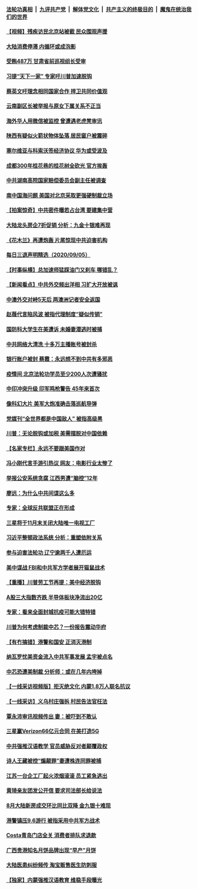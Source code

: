 

####  [法轮功真相](../../../../basic/blob/master/README.md?t=09082102) &nbsp;|&nbsp; [九评共产党](../../../../9ping.md/blob/master/README.md?t=09082102) &nbsp;|&nbsp; [解体党文化](../../../../jtdwh.md/blob/master/README.md?t=09082102)  &nbsp;|&nbsp; [共产主义的终极目的](../../../../gczydzjmd.md/blob/master/README.md?t=09082102) &nbsp;|&nbsp; [魔鬼在统治我们的世界](../../../../mgztzwmdsj.md/blob/master/README.md?t=09082102) 

#### [【视频】残疾访民北京站被截 民众围观声援](../pages/nsc413/n12388632.md?t=09082102) 

#### [大陆消费停滞 内循环或成泡影](../pages/nsc413/n12388519.md?t=09082102) 

#### [受贿487万 甘肃省前巡视组长受审](../pages/nsc413/n12388550.md?t=09082102) 

#### [习提“天下一家” 专家吁川普加速脱钩](../pages/nsc413/n12388552.md?t=09082102) 


#### [蔡英文吁理念相同国家合作 捍卫共同价值观](../pages/nsc413/n12388095.md?t=09082102) 

#### [云南副区长被举报与原女下属关系不正当](../pages/nsc413/n12388507.md?t=09082102) 

#### [海外华人用微信被监控 曾遭遇老虎凳审讯](../pages/nsc413/n12388490.md?t=09082102) 

#### [陕西有疑似火箭状物体坠落 居民窗户被震碎](../pages/nsc413/n12388334.md?t=09082102) 

#### [塞尔维亚与科索沃签经济协议 华为或受波及](../pages/nsc413/n12388057.md?t=09082102) 

#### [成都300年桂花巷的桂花树全砍光 官方挨轰](../pages/nsc413/n12388123.md?t=09082102) 

#### [中共湖南高院国家赔偿委员会副主任被调查](../pages/nsc413/n12388032.md?t=09082102) 

#### [南中国海问题 美国对北京采取更强硬制裁立场](../pages/nsc413/n12387771.md?t=09082102) 

#### [【拍案惊奇】中共密件曝若占台湾 要建集中营](../pages/nsc413/n12387607.md?t=09082102) 

#### [大陆龙头房企7折促销 分析：九金十银难再现](../pages/nsc413/n12387554.md?t=09082102) 

#### [《花木兰》再遭炮轰 片尾惊现中共迫害机构](../pages/nsc413/n12387837.md?t=09082102) 

#### [每日三退声明精选（2020/09/05）](../pages/nsc413/n12387810.md?t=09082102) 

#### [【时事纵横】总加速师猛踩油门又刹车 哪错乱？](../pages/nsc413/n12387087.md?t=09082102) 

#### [【新闻看点】中共外交频出洋相 习扩大开放被讽](../pages/nsc413/n12387230.md?t=09082102) 

#### [中澳外交对峙5天后 两澳洲记者安全返国](../pages/nsc413/n12387568.md?t=09082102) 

#### [赵薇代言陷风波 被指代理制度“疑似传销”](../pages/nsc413/n12387492.md?t=09082102) 

#### [国防科大学生在美遭诉 未婚妻潜逃时被捕](../pages/nsc413/n12387360.md?t=09082102) 

#### [中共网络大清洗 十多万主播账号被封杀](../pages/nsc413/n12387347.md?t=09082102) 

#### [银行账户被封 蔡霞：永远想不到中共有多邪恶](../pages/nsc413/n12387231.md?t=09082102) 

#### [疫情间 北京法轮功学员至少200人次遭骚扰](../pages/nsc413/n12386246.md?t=09082102) 

#### [中印冲突升级 印军鸣枪警告 45年来首次](../pages/nsc413/n12387319.md?t=09082102) 

#### [像科幻大片 美军大炮准确击落巡航导弹](../pages/nsc413/n12387142.md?t=09082102) 

#### [党媒刊“全世界都是中国敌人” 被指高级黑](../pages/nsc413/n12386921.md?t=09082102) 

#### [川普：无论脱钩或加税 美需摆脱对中国依赖](../pages/nsc413/n12387252.md?t=09082102) 

#### [【名家专栏】永远不要跟美国作对](../pages/nsc413/n12385068.md?t=09082102) 

#### [冯小刚代言手游引热议 网友：电影行业太惨了](../pages/nsc413/n12387123.md?t=09082102) 

#### [举报公安系统贪腐 江西男遭“脑控”12年](../pages/nsc413/n12387205.md?t=09082102) 

#### [廖远：为什么中共间谍这么多](../pages/nsc413/n12386720.md?t=09082102) 

#### [专家：全球反共联盟正在形成](../pages/nsc413/n12387152.md?t=09082102) 

#### [三星将于11月末关闭大陆唯一电视工厂](../pages/nsc413/n12387131.md?t=09082102) 

#### [习近平整顿政法系统 分析：重塑依附关系](../pages/nsc413/n12386940.md?t=09082102) 

#### [参与迫害法轮功 辽宁逾两千人遭厄运](../pages/nsc413/n12375086.md?t=09082102) 

#### [美中谍战 FBI和中共军方学者展开猫鼠战术](../pages/nsc413/n12387144.md?t=09082102) 

#### [【重播】川普劳工节再提：美中经济脱钩](../pages/nsc413/n12386820.md?t=09082102) 

#### [A股三大指数齐跌 半导体板块净流出20亿](../pages/nsc413/n12387026.md?t=09082102) 

#### [专家：看来全面封城抗疫可能大错特错](../pages/nsc413/n12386895.md?t=09082102) 

#### [川普为何考虑制裁中芯？一份报告震动华府](../pages/nsc413/n12387030.md?t=09082102) 

#### [【有冇搞错】港警和国安 正消灭港制](../pages/nsc413/n12386915.md?t=09082102) 

#### [纳瓦罗忧美资金流入中共军事发展 孟宇被点名](../pages/nsc413/n12386878.md?t=09082102) 

#### [中芯恐遭美制裁 分析师：或在几年内垮掉](../pages/nsc413/n12386835.md?t=09082102) 

#### [【一线采访视频版】拒灭绝文化 内蒙1.8万人联名抗议](../pages/nsc413/n12385988.md?t=09082102) 

#### [【一线采访】义乌村庄强拆 村民告法官枉法](../pages/nsc413/n12386706.md?t=09082102) 

#### [覃永沛审讯视频传出 妻：被吓到不敢认](../pages/nsc413/n12386417.md?t=09082102) 

#### [三星赢Verizon66亿元合同 在美打造5G](../pages/nsc413/n12386428.md?t=09082102) 

#### [中共强推汉语教学 官员威胁反对者颠覆政权](../pages/nsc413/n12386423.md?t=09082102) 

#### [诗人王藏被控“煽颠罪”妻遭株连同罪被捕](../pages/nsc413/n12386287.md?t=09082102) 

#### [江苏一台企工厂起火浓烟滚滚 员工紧急逃出](../pages/nsc413/n12385970.md?t=09082102) 

#### [黄琦亲友团发公开信 要求司法部长给说法](../pages/nsc413/n12385833.md?t=09082102) 

#### [8月大陆新房成交环比同比双降 金九银十难现](../pages/nsc413/n12385853.md?t=09082102) 

#### [港警镇压9.6游行 被指采用中共军方战术](../pages/nsc413/n12386178.md?t=09082102) 

#### [Costa青岛门店全关 消费者排队求退款](../pages/nsc413/n12385994.md?t=09082102) 


#### [广西贵港知名月饼品牌出现“早产”月饼](../pages/nsc413/n12385747.md?t=09082102) 

#### [大陆医患纠纷频传 淘宝贩售医生防刺服](../pages/nsc413/n12385415.md?t=09082102) 

#### [【独家】内蒙强推汉语教育 维稳手段曝光](../pages/nsc413/n12385065.md?t=09082102) 

